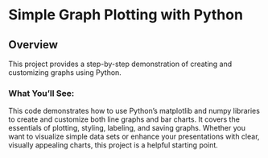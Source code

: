 # Simple Graph Plotting with Python

## Overview

This project provides a step-by-step demonstration of creating and customizing graphs using Python.

### What You’ll See:

This code demonstrates how to use Python’s matplotlib and numpy libraries to create and customize both line graphs and bar charts. It covers the essentials of plotting, styling, labeling, and saving graphs. Whether you want to visualize simple data sets or enhance your presentations with clear, visually appealing charts, this project is a helpful starting point.
